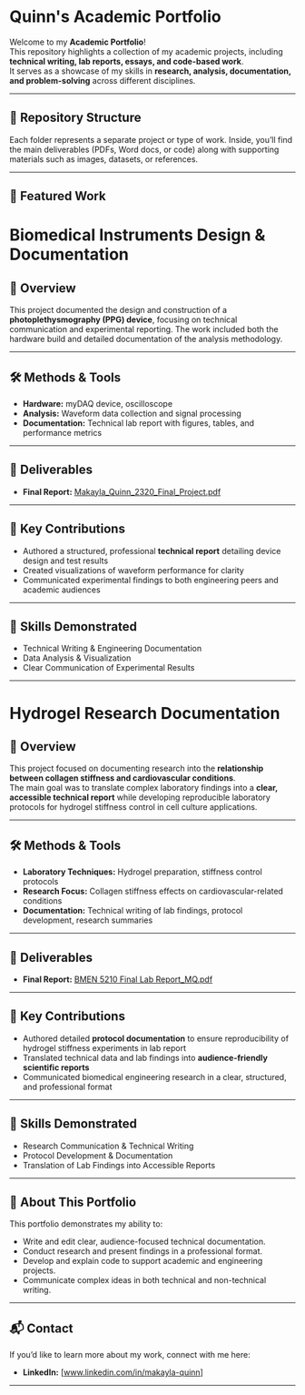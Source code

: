 # Quinn's Academic Portfolio

Welcome to my **Academic Portfolio**!  
This repository highlights a collection of my academic projects, including **technical writing, lab reports, essays, and code-based work**.  
It serves as a showcase of my skills in **research, analysis, documentation, and problem-solving** across different disciplines.  

---

## 📂 Repository Structure

Each folder represents a separate project or type of work. Inside, you’ll find the main deliverables (PDFs, Word docs, or code) along with supporting materials such as images, datasets, or references.

---

## 📑 Featured Work

# Biomedical Instruments Design & Documentation

## 📌 Overview
This project documented the design and construction of a **photoplethysmography (PPG) device**, focusing on technical communication and experimental reporting. The work included both the hardware build and detailed documentation of the analysis methodology.

---

## 🛠 Methods & Tools
- **Hardware:** myDAQ device, oscilloscope  
- **Analysis:** Waveform data collection and signal processing  
- **Documentation:** Technical lab report with figures, tables, and performance metrics  

---

## 📑 Deliverables
- **Final Report:** [Makayla_Quinn_2320_Final_Project.pdf](PDFs/Makayla_Quinn_2320_Final_Project.pdf)   

---

## 🎯 Key Contributions
- Authored a structured, professional **technical report** detailing device design and test results  
- Created visualizations of waveform performance for clarity  
- Communicated experimental findings to both engineering peers and academic audiences  

---

## 🌟 Skills Demonstrated
- Technical Writing & Engineering Documentation  
- Data Analysis & Visualization  
- Clear Communication of Experimental Results  

---
# Hydrogel Research Documentation

## 📌 Overview
This project focused on documenting research into the **relationship between collagen stiffness and cardiovascular conditions**.  
The main goal was to translate complex laboratory findings into a **clear, accessible technical report** while developing reproducible laboratory protocols for hydrogel stiffness control in cell culture applications.  

---

## 🛠 Methods & Tools
- **Laboratory Techniques:** Hydrogel preparation, stiffness control protocols  
- **Research Focus:** Collagen stiffness effects on cardiovascular-related conditions  
- **Documentation:** Technical writing of lab findings, protocol development, research summaries  

---

## 📑 Deliverables
- **Final Report:** [BMEN 5210 Final Lab Report_MQ.pdf](PDF_Folder/BMEN_5210_Final_Lab_Report_MQ.pdf)  

---

## 🎯 Key Contributions
- Authored detailed **protocol documentation** to ensure reproducibility of hydrogel stiffness experiments in lab report  
- Translated technical data and lab findings into **audience-friendly scientific reports**  
- Communicated biomedical engineering research in a clear, structured, and professional format  

---

## 🌟 Skills Demonstrated
- Research Communication & Technical Writing  
- Protocol Development & Documentation  
- Translation of Lab Findings into Accessible Reports  

---

## 🌟 About This Portfolio

This portfolio demonstrates my ability to:
- Write and edit clear, audience-focused technical documentation.  
- Conduct research and present findings in a professional format.  
- Develop and explain code to support academic and engineering projects.  
- Communicate complex ideas in both technical and non-technical writing.  

---

## 📬 Contact

If you’d like to learn more about my work, connect with me here:   
- **LinkedIn:** [www.linkedin.com/in/makayla-quinn]  
  

---


